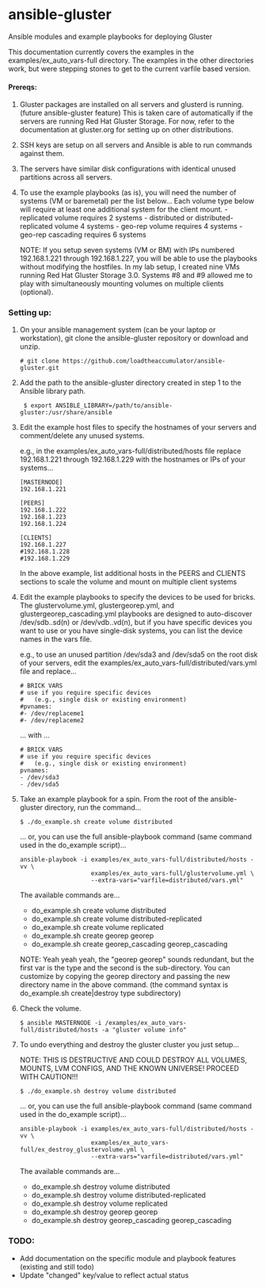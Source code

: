 ansible-gluster
===============

Ansible modules and example playbooks for deploying Gluster

This documentation currently covers the examples in the examples/ex_auto_vars-full directory.
The examples in the other directories work, but were stepping stones to get to the current varfile based version.


#### Prereqs:

1. Gluster packages are installed on all servers and glusterd is running. (future ansible-gluster feature)
    This is taken care of automatically if the servers are running Red Hat Gluster Storage.
    For now, refer to the documentation at gluster.org for setting up on other distributions.

2. SSH keys are setup on all servers and Ansible is able to run commands against them.

3. The servers have similar disk configurations with identical unused partitions across all servers.

4. To use the example playbooks (as is), you will need the number of systems (VM or baremetal) per the list below...
    Each volume type below will require at least one additional system for the client mount.
        - replicated volume requires                        2 systems
        - distributed or distributed-replicated volume      4 systems
        - geo-rep volume requires                           4 systems
        - geo-rep cascading requires                        6 systems

    NOTE: If you setup seven systems (VM or BM) with IPs numbered 192.168.1.221 through 192.168.1.227,
            you will be able to use the playbooks without modifying the hostfiles.
            In my lab setup, I created nine VMs running Red Hat Gluster Storage 3.0.
            Systems #8 and #9 allowed me to play with simultaneously mounting volumes on multiple clients (optional).


### Setting up:

1. On your ansible management system (can be your laptop or workstation), git clone the ansible-gluster repository or download and unzip.

    ```
    # git clone https://github.com/loadtheaccumulator/ansible-gluster.git
    ```

2. Add the path to the ansible-gluster directory created in step 1 to the Ansible library path.

    ```
     $ export ANSIBLE_LIBRARY=/path/to/ansible-gluster:/usr/share/ansible
    ```

3. Edit the example host files to specify the hostnames of your servers and comment/delete any unused systems.

      e.g., in the examples/ex_auto_vars-full/distributed/hosts file replace 192.168.1.221 through 192.168.1.229 with the hostnames or IPs of your systems...

    ```
    [MASTERNODE]
    192.168.1.221

    [PEERS]
    192.168.1.222
    192.168.1.223
    192.168.1.224

    [CLIENTS]
    192.168.1.227
    #192.168.1.228
    #192.168.1.229
    ```

    In the above example, list additional hosts in the PEERS and CLIENTS sections to scale the volume and mount on multiple client systems

4. Edit the example playbooks to specify the devices to be used for bricks.
    The glustervolume.yml, glustergeorep.yml, and glustergeorep_cascading.yml playbooks are designed to auto-discover /dev/sdb..sd(n) or /dev/vdb..vd(n), but if you have specific devices you want to use or you have single-disk systems, you can list the device names in the vars file.

    e.g., to use an unused partition /dev/sda3 and /dev/sda5 on the root disk of your servers, edit the examples/ex_auto_vars-full/distributed/vars.yml file and replace...

    ```
    # BRICK VARS
    # use if you require specific devices
    #   (e.g., single disk or existing environment)
    #pvnames:
    #- /dev/replaceme1
    #- /dev/replaceme2
    ```

    ... with ...

    ```
    # BRICK VARS
    # use if you require specific devices
    #   (e.g., single disk or existing environment)
    pvnames:
    - /dev/sda3
    - /dev/sda5
    ```

5. Take an example playbook for a spin. From the root of the ansible-gluster directory, run the command...

    ```
    $ ./do_example.sh create volume distributed
    ```

    ... or, you can use the full ansible-playbook command (same command used in the do_example script)...

    ```
    ansible-playbook -i examples/ex_auto_vars-full/distributed/hosts -vv \
                        examples/ex_auto_vars-full/glustervolume.yml \
                        --extra-vars="varfile=distributed/vars.yml"
    ```

    The available commands are...
    - do_example.sh create volume distributed
    - do_example.sh create volume distributed-replicated
    - do_example.sh create volume replicated
    - do_example.sh create georep georep
    - do_example.sh create georep_cascading georep_cascading

    NOTE: Yeah yeah yeah, the "georep georep" sounds redundant, but the first var is the type and the second is the sub-directory.
          You can customize by copying the georep directory and passing the new directory name in the above command.
          (the command syntax is do_example.sh create|destroy type subdirectory)

6. Check the volume.

    ```
    $ ansible MASTERNODE -i /examples/ex_auto_vars-full/distributed/hosts -a "gluster volume info"
    ```

7. To undo everything and destroy the gluster cluster you just setup...

    NOTE: THIS IS DESTRUCTIVE AND COULD DESTROY ALL VOLUMES, MOUNTS, LVM CONFIGS, AND THE KNOWN UNIVERSE! PROCEED WITH CAUTION!!!

    ```
    $ ./do_example.sh destroy volume distributed
    ```

    ... or, you can use the full ansible-playbook command (same command used in the do_example script)...

    ```
    ansible-playbook -i examples/ex_auto_vars-full/distributed/hosts -vv \
                        examples/ex_auto_vars-full/ex_destroy_glustervolume.yml \
                        --extra-vars="varfile=distributed/vars.yml"
    ```

    The available commands are...
    - do_example.sh destroy volume distributed
    - do_example.sh destroy volume distributed-replicated
    - do_example.sh destroy volume replicated
    - do_example.sh destroy georep georep
    - do_example.sh destroy georep_cascading georep_cascading


### TODO:
- Add documentation on the specific module and playbook features (existing and still todo)
- Update "changed" key/value to reflect actual status


